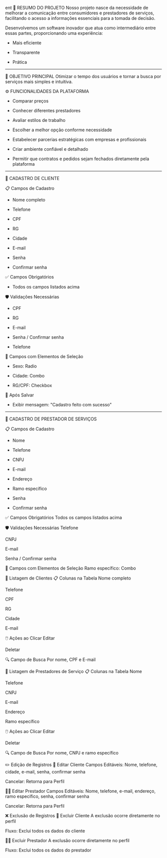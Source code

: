 ent 🧩 RESUMO DO PROJETO
Nosso projeto nasce da necessidade de melhorar a comunicação entre consumidores e prestadores de serviços, facilitando o acesso a informações essenciais para a tomada de decisão.

Desenvolvemos um software inovador que atua como intermediário entre essas partes, proporcionando uma experiência:

- Mais eficiente

- Transparente

- Prática
______________________________________________________________________________________________________________________
🎯 OBJETIVO PRINCIPAL
Otimizar o tempo dos usuários e tornar a busca por serviços mais simples e intuitiva.

⚙️ FUNCIONALIDADES DA PLATAFORMA
- Comparar preços

- Conhecer diferentes prestadores

- Avaliar estilos de trabalho

- Escolher a melhor opção conforme necessidade

- Estabelecer parcerias estratégicas com empresas e profissionais

- Criar ambiente confiável e detalhado

- Permitir que contratos e pedidos sejam fechados diretamente pela plataforma
______________________________________________________________________________________________________________________
👤 CADASTRO DE CLIENTE

📋 Campos de Cadastro
- Nome completo

- Telefone

- CPF

- RG

- Cidade

- E-mail

- Senha

- Confirmar senha

✅ Campos Obrigatórios
- Todos os campos listados acima

🛡️ Validações Necessárias
- CPF

- RG

- E-mail

- Senha / Confirmar senha

- Telefone

🔘 Campos com Elementos de Seleção
- Sexo: Radio

- Cidade: Combo

- RG/CPF: Checkbox

💬 Após Salvar
- Exibir mensagem: "Cadastro feito com sucesso"
______________________________________________________________________________________________________________________
🧰 CADASTRO DE PRESTADOR DE SERVIÇOS

📋 Campos de Cadastro
- Nome

- Telefone

- CNPJ

- E-mail

- Endereço

- Ramo específico

- Senha

- Confirmar senha

✅ Campos Obrigatórios
Todos os campos listados acima

🛡️ Validações Necessárias
Telefone

CNPJ

E-mail

Senha / Confirmar senha

🔘 Campos com Elementos de Seleção
Ramo específico: Combo

📄 Listagem de Clientes
📋 Colunas na Tabela
Nome completo

Telefone

CPF

RG

Cidade

E-mail

🖱️ Ações ao Clicar
Editar

Deletar

🔍 Campo de Busca
Por nome, CPF e E-mail

🧾 Listagem de Prestadores de Serviço
📋 Colunas na Tabela
Nome

Telefone

CNPJ

E-mail

Endereço

Ramo específico

🖱️ Ações ao Clicar
Editar

Deletar

🔍 Campo de Busca
Por nome, CNPJ e ramo específico

✏️ Edição de Registros
👤 Editar Cliente
Campos Editáveis: Nome, telefone, cidade, e-mail, senha, confirmar senha

Cancelar: Retorna para Perfil

👨‍🔧 Editar Prestador
Campos Editáveis: Nome, telefone, e-mail, endereço, ramo específico, senha, confirmar senha

Cancelar: Retorna para Perfil

❌ Exclusão de Registros
👤 Excluir Cliente
A exclusão ocorre diretamente no perfil

Fluxo: Exclui todos os dados do cliente

👨‍🔧 Excluir Prestador
A exclusão ocorre diretamente no perfil

Fluxo: Exclui todos os dados do prestador
